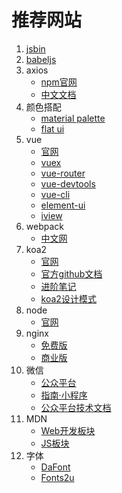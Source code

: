 # 推荐网站
1. [jsbin](https://jsbin.com/?html,output)
2. [babeljs](https://babeljs.io/)
3. axios
    - [npm官网](https://www.npmjs.com/package/axios)
    - [中文文档](http://www.axios-js.com/)
4. 颜色搭配
    - [material palette](https://www.materialpalette.com/)
    - [flat ui](https://flatuicolors.com/)
5. vue
    - [官网](https://cn.vuejs.org/)
    - [vuex](https://vuex.vuejs.org/zh/guide/)
    - [vue-router](https://router.vuejs.org/zh/)
    - [vue-devtools](https://github.com/vuejs/vue-devtools)
    - [vue-cli](https://cli.vuejs.org/zh/)
    - [element-ui](https://element.eleme.cn/#/zh-CN)
    - [iview](https://www.iviewui.com/)
6. webpack
    - [中文网](https://www.webpackjs.com/)
7. koa2
    - [官网](https://koa.bootcss.com/)
    - [官方github文档](https://github.com/demopark/koa-docs-Zh-CN)
    - [进阶笔记](https://chenshenhai.github.io/koa2-note/)
    - [koa2设计模式](https://github.com/chenshenhai/koajs-design-note)
8. node
    - [官网](https://nodejs.org/en/)
9. nginx
    - [免费版](http://nginx.org/)
    - [商业版](https://www.nginx.com/)
10. 微信
    - [公众平台](https://mp.weixin.qq.com/)
    - [指南·小程序](https://developers.weixin.qq.com/miniprogram/dev/)
    - [公众平台技术文档](https://mp.weixin.qq.com/wiki?t=resource/res_main&id=mp1445241432)
11. MDN
    - [Web开发板块](https://developer.mozilla.org/zh-CN/docs/Web)
    - [JS板块](https://developer.mozilla.org/zh-CN/docs/Web/JavaScript)
12. 字体
    - [DaFont](https://www.dafont.com/)
    - [Fonts2u](https://fonts2u.com/)
